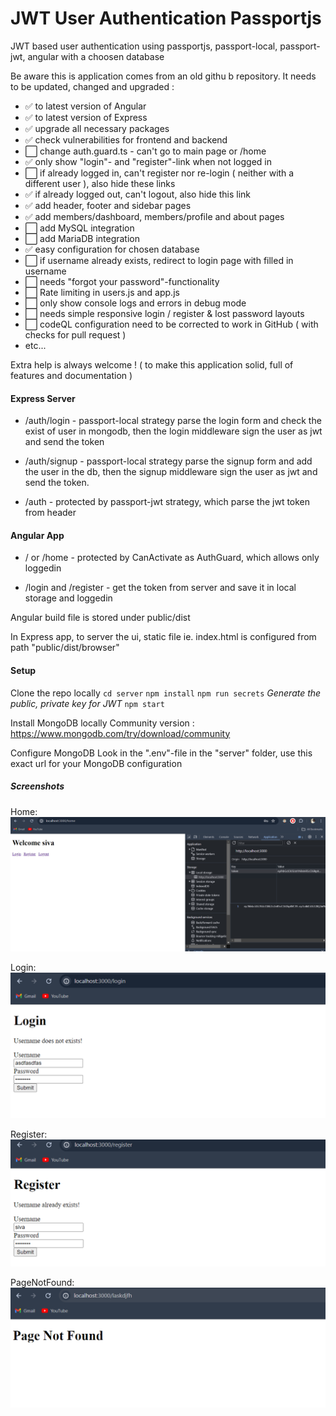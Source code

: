 # JWT User Authentication Passportjs
JWT based user authentication using passportjs, passport-local, passport-jwt, angular with a choosen database

Be aware this is application comes from an old githu
b repository.
It needs to be updated, changed and upgraded :
- ✅ to latest version of Angular
- ✅ to latest version of Express
- ✅ upgrade all necessary packages
- ✅ check vulnerabilities for frontend and backend
- ⬜ change auth.guard.ts - can't go to main page or /home
- ✅ only show "login"- and "register"-link when not logged in
- ⬜ if already logged in, can't register nor re-login ( neither with a different user ), also hide these links
- ✅ if already logged out, can't logout, also hide this link
- ✅ add header, footer and sidebar pages
- ✅ add members/dashboard, members/profile and about pages
- ⬜ add MySQL integration
- ⬜ add MariaDB integration
- ✅ easy configuration for chosen database
- ⬜ if username already exists, redirect to login page with filled in username
- ⬜ needs "forgot your password"-functionality
- ⬜ Rate limiting in users.js and app.js
- ⬜ only show console logs and errors in debug mode
- ⬜ needs simple responsive login / register & lost password layouts
- ⬜ codeQL configuration need to be corrected to work in GitHub ( with checks for pull request )
- etc...

Extra help is always welcome ! ( to make this application solid, full of features and documentation )

#### Express Server

- /auth/login - passport-local strategy parse the login form and check the exist of user in mongodb,  then the login middleware sign the user as jwt and send the token

- /auth/signup - passport-local strategy parse the signup form and add the user in the db, then the signup middleware sign the user as jwt and send the token.

- /auth - protected by passport-jwt strategy, which parse the jwt token from header


#### Angular App

- / or /home - protected by CanActivate as AuthGuard, which allows only loggedin

- /login and /register - get the token from server and save it in local storage and loggedin



Angular build file is stored under public/dist

In Express app, to server the ui, static file ie. index.html is configured from path "public/dist/browser"


#### Setup
Clone the repo locally
`cd server`
`npm install`
`npm run secrets` *Generate the public, private key for JWT*
`npm start`

Install MongoDB locally
Community version : https://www.mongodb.com/try/download/community

Configure MongoDB
Look in the ".env"-file in the "server" folder, use this exact url for your MongoDB configuration

##### Screenshots
Home:
![Home page](./screenshot/Home%20Page.png)

Login:
![Login Page](./screenshot/Login%20Page.png)

Register:
![Register](./screenshot/Register%20Page.png)

PageNotFound:
![PageNotFound](./screenshot/Page%20Not%20Found.png)
